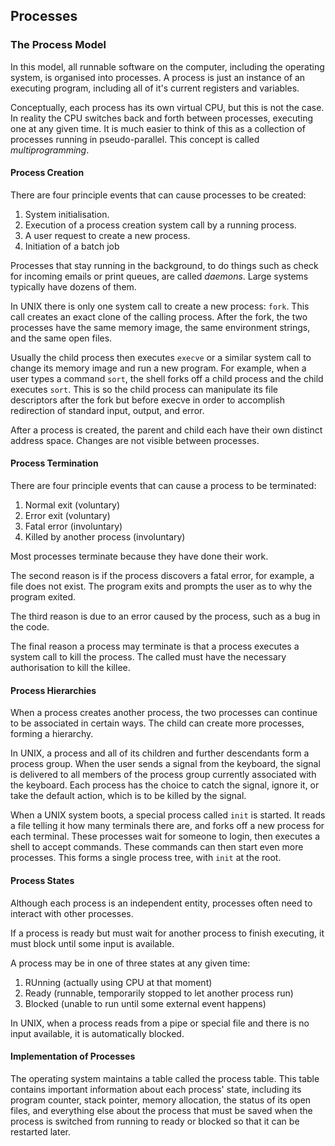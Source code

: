 ## Processes

### The Process Model

In this model, all runnable software on the computer, including the operating
system, is organised into processes. A process is just an instance of an executing
program, including all of it's current registers and variables.

Conceptually, each process has its own virtual CPU, but this is not the case. In
reality the CPU switches back and forth between processes, executing one at any
given time. It is much easier to think of this as a collection of processes running
in pseudo-parallel. This concept is called _multiprogramming_.

#### Process Creation

There are four principle events that can cause processes to be created:

1. System initialisation.
2. Execution of a process creation system call by a running process.
3. A user request to create a new process.
4. Initiation of a batch job

Processes that stay running in the background, to do things such as check for
incoming emails or print queues, are called _daemons_. Large systems typically
have dozens of them.

In UNIX there is only one system call to create a new process: `fork`. This call
creates an exact clone of the calling process. After the fork, the two processes
have the same memory image, the same environment strings, and the same open files.

Usually the child process then executes `execve` or a similar system call to change
its memory image and run a new program. For example, when a user types a command
`sort`, the shell forks off a child process and the child executes `sort`. This is
so the child process can manipulate its file descriptors after the fork but before
execve in order to accomplish redirection of standard input, output, and error.

After a process is created, the parent and child each have their own distinct
address space. Changes are not visible between processes.

#### Process Termination

There are four principle events that can cause a process to be terminated:

1. Normal exit (voluntary)
2. Error exit (voluntary)
3. Fatal error (involuntary)
4. Killed by another process (involuntary)

Most processes terminate because they have done their work.

The second reason is if the process discovers a fatal error, for example, a file
does not exist. The program exits and prompts the user as to why the program exited.

The third reason is due to an error caused by the process, such as a bug in the code.

The final reason a process may terminate is that a process executes a system call to
kill the process. The called must have the necessary authorisation to kill the killee.

#### Process Hierarchies

When a process creates another process, the two processes can continue to be
associated in certain ways. The child can create more processes, forming a
hierarchy.

In UNIX, a process and all of its children and further descendants form a process
group. When the user sends a signal from the keyboard, the signal is delivered
to all members of the process group currently associated with the keyboard. Each
process has the choice to catch the signal, ignore it, or take the default action,
which is to be killed by the signal.

When a UNIX system boots, a special process called `init` is started. It reads a
file telling it how many terminals there are, and forks off a new process for each
terminal. These processes wait for someone to login, then executes a shell to accept
commands. These commands can then start even more processes. This forms a single
process tree, with `init` at the root.

#### Process States

Although each process is an independent entity, processes often need to interact
with other processes.

If a process is ready but must wait for another process to finish executing, it
must block until some input is available.

A process may be in one of three states at any given time:

1. RUnning (actually using CPU at that moment)
2. Ready (runnable, temporarily stopped to let another process run)
3. Blocked (unable to run until some external event happens)

In UNIX, when a process reads from a pipe or special file and there is no input
available, it is automatically blocked.

#### Implementation of Processes

The operating system maintains a table called the process table. This table
contains important information about each process' state, including its program
counter, stack pointer, memory allocation, the status of its open files, and everything
else about the process that must be saved when the process is switched from running
to ready or blocked so that it can be restarted later.
